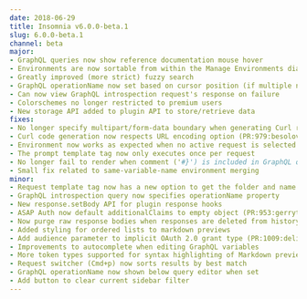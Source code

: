 ```yaml
---
date: 2018-06-29
title: Insomnia v6.0.0-beta.1
slug: 6.0.0-beta.1
channel: beta
major:
- GraphQL queries now show reference documentation mouse hover
- Environments are now sortable from within the Manage Environments dialog
- Greatly improved (more strict) fuzzy search
- GraphQL operationName now set based on cursor position (if multiple named queries exist) (PR:990:bwlt)
- Can now view GraphQL introspection request's response on failure
- Colorschemes no longer restricted to premium users
- New storage API added to plugin API to store/retrieve data
fixes:
- No longer specify multipart/form-data boundary when generating Curl requests
- Curl code generation now respects URL encoding option (PR:979:besolov)
- Environment now works as expected when no active request is selected
- The prompt template tag now only executes once per request
- No longer fail to render when comment ('#}') is included in GraphQL query
- Small fix related to same-variable-name environment merging
minor:
- Request template tag now has a new option to get the folder and name
- GraphQL introspection query now specifies operationName property
- New response.setBody API for plugin response hooks
- ASAP Auth now default additionalClaims to empty object (PR:953:gerrytan)
- Now purge raw response bodies when responses are deleted from history
- Added styling for ordered lists to markdown previews
- Add audience parameter to implicit OAuth 2.0 grant type (PR:1009:delianides)
- Improvements to autocomplete when editing GraphQL variables
- More token types supported for syntax highlighting of Markdown previews (docs)
- Request switcher (Cmd+p) now sorts results by best match
- GraphQL operationName now shown below query editor when set
- Add button to clear current sidebar filter
---
```

